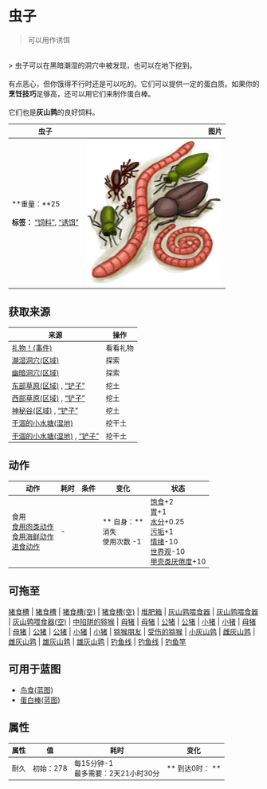# 虫子  
> 可以用作诱饵  
<br>  
> 虫子可以在黑暗潮湿的洞穴中被发现，也可以在地下挖到。<br><br>有点恶心，但你饿得不行时还是可以吃的。它们可以提供一定的蛋白质。如果你的<b>烹饪技巧</b>足够高，还可以用它们来制作蛋白棒。<br><br>它们也是<b>灰山鹑</b>的良好饲料。  
  
  虫子  |   图片   
 ----  |  ----:   
 **重量：**25<br><br>**标签：**	[“饲料”](tag_Feed.md), [“诱饵”](tag_Bait.md)  |  <img decoding="async" src="Sprite/Bugs.png" href="a.md" style="max-width:300px;max-height:300px;">   
  
## 获取来源  
来源  |  操作  
----  |  ----  
[礼物！(事件)](Event_MacaqueFriendGift.md)  |  看看礼物  
[潮湿洞穴(区域)](DampChamber.md)  |  探索  
[幽暗洞穴(区域)](DarkCave.md)  |  探索  
[东部草原(区域)](GrasslandsE.md) , [“铲子”](tag_Shovel.md)  |  挖土  
[西部草原(区域)](GrasslandsW.md) , [“铲子”](tag_Shovel.md)  |  挖土  
[神秘谷(区域)](SecretValley.md) , [“铲子”](tag_Shovel.md)  |  挖土  
[干涸的小水塘(湿地)](Puddle.md)  |  挖干土  
[干涸的小水塘(湿地)](Puddle.md) , [“铲子”](tag_Shovel.md)  |  挖干土  
## 动作  
动作  |  耗时  |  条件  |  变化  |  状态  
----  |  ----  |  ----  |  ----  |  ----  
食用<br>[食用肉类动作](CarnivorousAction.md)<br>[食用海鲜动作](ShellfishAction.md)<br>[进食动作](EatingAction.md)  |  -  |    |  ** 自身：**<br>消失<br>使用次数  -1  |  [饱食](Satiation.md)+2<br>[胃](Stomach.md)+1<br>[水分](Hydration.md)+0.25<br>[污垢](Filth.md)+1<br>[情绪](Morale.md)-10<br>[世界观](Structure.md)-10<br>[甲壳类<nobr>厌倦度</nobr>](SaturationCrustaceans.md)+10  
## 可拖至  
[猪食槽](BoarFeeder.md) | [猪食槽](BoarFeeder.md) | [猪食槽(空)](BoarFeederEmpty.md) | [猪食槽(空)](BoarFeederEmpty.md) | [堆肥箱](CompostBin.md) | [灰山鹑喂食器](PartridgeFeeder.md) | [灰山鹑喂食器](PartridgeFeeder.md) | [灰山鹑喂食器(空)](PartridgeFeederEmpty.md) | [中陷阱的猕猴](CageTrapMacaque.md) | [母猪](BoarEnclosureFemale.md) | [母猪](BoarEnclosureFemale.md) | [公猪](BoarEnclosureMale.md) | [公猪](BoarEnclosureMale.md) | [小猪](BoarEnclosurePiglet.md) | [小猪](BoarEnclosurePiglet.md) | [母猪](BoarTiedFemale.md) | [母猪](BoarTiedFemale.md) | [公猪](BoarTiedMale.md) | [公猪](BoarTiedMale.md) | [小猪](BoarTiedPiglet.md) | [小猪](BoarTiedPiglet.md) | [猕猴朋友](MacaqueFriend.md) | [受伤的猕猴](MacaqueWounded.md) | [小灰山鹑](PartridgeChick.md) | [雌灰山鹑](PartridgeFemaleEnclosure.md) | [雌灰山鹑](PartridgeFemaleLive.md) | [雄灰山鹑](PartridgeMaleEnclosure.md) | [雄灰山鹑](PartridgeMaleLive.md) | [钓鱼线](FishingLine.md) | [钓鱼线](FishingLineRustic.md) | [钓鱼竿](FishingRod.md)  
## 可用于蓝图  
- [鸟食(蓝图)](Bp_FeedBird.md)  
- [蛋白棒(蓝图)](Bp_ProteinBar.md)  
  
  
## 属性   
属性  |  值  |  耗时  |  变化  
----  |  ----  |  ----  |  ----  
耐久  |  初始：278  |  每15分钟-1<br>最多需要：2天21小时30分  |  ** 到达0时： **<br>  


<script>document.title="虫子 - 卡牌生存百科 Card Survival Wiki";</script>